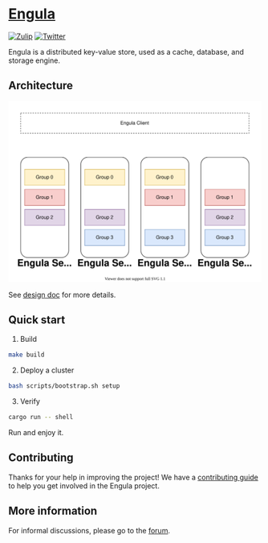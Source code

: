 # [Engula](https://engula.io)

[![Zulip][zulip-badge]][zulip-url]
[![Twitter][twitter-badge]][twitter-url]

[zulip-badge]: https://img.shields.io/badge/Zulip-chat-brightgreen?style=flat-square&logo=zulip
[zulip-url]: https://engula.zulipchat.com
[twitter-badge]: https://img.shields.io/twitter/follow/engulaio?style=flat-square&logo=twitter&color=brightgreen
[twitter-url]: https://twitter.com/intent/follow?screen_name=engulaio

Engula is a distributed key-value store, used as a cache, database, and storage engine.

## Architecture

![topology][topology]

See [design doc][design-doc] for more details.

[topology]: ./docs/img/topology.drawio.svg
[design-doc]: ./docs/design.md

## Quick start

1. Build

```sh
make build
```

2. Deploy a cluster

```sh
bash scripts/bootstrap.sh setup
```

3. Verify

```sh
cargo run -- shell
```

Run and enjoy it.

## Contributing

Thanks for your help in improving the project! We have a [contributing guide](CONTRIBUTING.md) to help you get involved in the Engula project.

## More information

For informal discussions, please go to the [forum](https://github.com/engula/engula/discussions).
